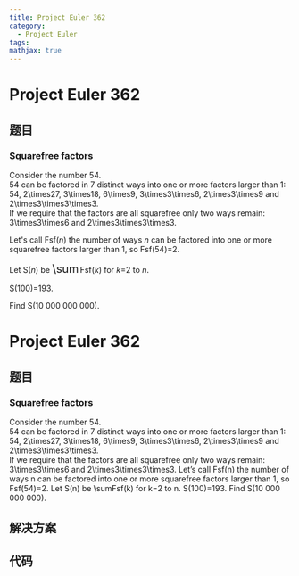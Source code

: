 ```yaml
---
title: Project Euler 362
category:
  - Project Euler
tags:
mathjax: true
---
```

<escape><!-- more --></escape>
    
# Project Euler 362
## 题目
### Squarefree factors



Consider the number 54.<br />
54 can be factored in 7 distinct ways into one or more factors larger than 1:<br />
54, 2\times27, 3\times18, 6\times9, 3\times3\times6, 2\times3\times9 and 2\times3\times3\times3.<br />
If we require that the factors are all squarefree only two ways remain: 3\times3\times6 and 2\times3\times3\times3.


Let's call Fsf(<var>n</var>) the number of ways <var>n</var> can be factored into one or more squarefree factors larger than 1, so
Fsf(54)=2.


Let S(<var>n</var>) be <span style="font-size:larger;"><span style="font-size:larger;">\sum</span></span> Fsf(<var>k</var>) for <var>k</var>=2 to <var>n</var>.


S(100)=193.


Find S(10 000 000 000). 





# Project Euler 362
## 题目
### Squarefree factors

Consider the number 54.<br>54 can be factored in 7 distinct ways into one or more factors larger than 1:<br>54, 2\times27, 3\times18, 6\times9, 3\times3\times6, 2\times3\times9 and 2\times3\times3\times3.<br>If we require that the factors are all squarefree only two ways remain: 3\times3\times6 and 2\times3\times3\times3.
Let’s call Fsf(n) the number of ways n can be factored into one or more squarefree factors larger than 1, so Fsf(54)=2.
Let S(n) be \sumFsf(k) for k=2 to n.
S(100)=193.
Find S(10 000 000 000). 


## 解决方案


## 代码


